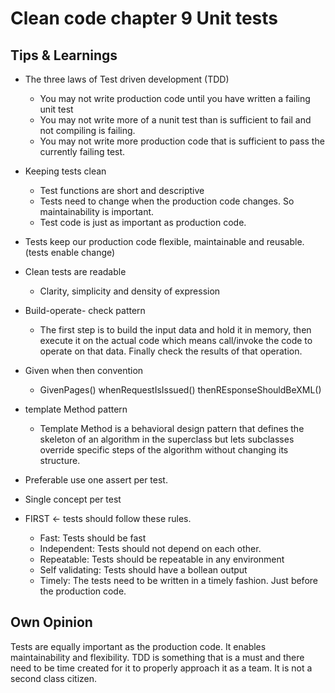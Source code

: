 # Clean code chapter 9 Unit tests

## Tips & Learnings
- The three laws of Test driven development (TDD)
    - You may not write production code until you have written a failing unit test
    - You may not write more of a nunit test than is sufficient to fail and not compiling is failing.
    - You may not write more production code that is sufficient to pass the currently failing test.

- Keeping tests clean
    - Test functions are short and descriptive
    - Tests need to change when the production code changes. So maintainability is important.
    - Test code is just as important as production code. 

- Tests keep our production code flexible, maintainable and reusable. (tests enable change)
- Clean tests are readable
    - Clarity, simplicity and density of expression

- Build-operate- check pattern
    - The first step is to build the input data and hold it in memory, then execute it on the actual code which means call/invoke the code to operate on that data. Finally check the results of that operation.

- Given when then convention
    - GivenPages() whenRequestIsIssued() thenREsponseShouldBeXML()

- template Method pattern
    - Template Method is a behavioral design pattern that defines the skeleton of an algorithm in the superclass but lets subclasses override specific steps of the algorithm without changing its structure.

- Preferable use one assert per test. 
- Single concept per test

- FIRST <- tests should follow these rules.
    - Fast: Tests should be fast
    - Independent: Tests should not depend on each other.
    - Repeatable: Tests should be repeatable in any environment
    - Self validating: Tests should have a bollean output
    - Timely: The tests need to be written in a timely fashion. Just before the production code. 

## Own Opinion
Tests are equally important as the production code. It enables maintainability and flexibility.  TDD is something that is a must and there need to be time created for it to properly approach it as a team. It is not a second class citizen. 
